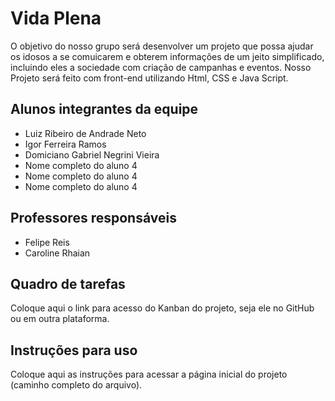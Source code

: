 # Vida Plena
O objetivo do nosso grupo será desenvolver um projeto que possa ajudar os idosos a se comuicarem e obterem informações de um jeito simplificado, incluindo eles a sociedade com criação de campanhas e eventos.
Nosso Projeto será feito com front-end utilizando Html, CSS e Java Script.

## Alunos integrantes da equipe

* Luiz Ribeiro de Andrade Neto
* Igor Ferreira Ramos
* Domiciano Gabriel Negrini Vieira
* Nome completo do aluno 4
* Nome completo do aluno 4
* Nome completo do aluno 4

## Professores responsáveis

* Felipe Reis
* Caroline Rhaian

## Quadro de tarefas
Coloque aqui o link para acesso do Kanban do projeto, seja ele no GitHub ou em outra plataforma.

## Instruções para uso
Coloque aqui as instruções para acessar a página inicial do projeto (caminho completo do arquivo).
